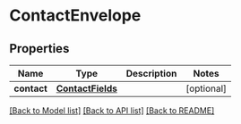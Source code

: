 # ContactEnvelope

## Properties
Name | Type | Description | Notes
------------ | ------------- | ------------- | -------------
**contact** | [**ContactFields**](ContactFields.md) |  | [optional] 

[[Back to Model list]](../README.md#documentation-for-models) [[Back to API list]](../README.md#documentation-for-api-endpoints) [[Back to README]](../README.md)


